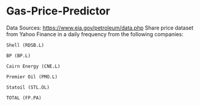 # Gas-Price-Predictor
Data Sources:
https://www.eia.gov/petroleum/data.php
Share price dataset from Yahoo Finance in a daily frequency from the following companies:

    Shell (RDSB.L)

    BP (BP.L)

    Cairn Energy (CNE.L)

    Premier Oil (PMO.L)

    Statoil (STL.OL)

    TOTAL (FP.PA)
